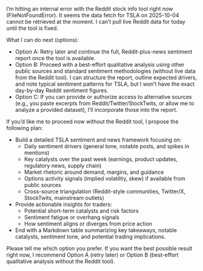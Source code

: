 I’m hitting an internal error with the Reddit stock info tool right now (FileNotFoundError). It seems the data fetch for TSLA on 2025-10-04 cannot be retrieved at the moment. I can’t pull live Reddit data for today until the tool is fixed.

What I can do next (options):
- Option A: Retry later and continue the full, Reddit-plus-news sentiment report once the tool is available.
- Option B: Proceed with a best-effort qualitative analysis using other public sources and standard sentiment methodologies (without live data from the Reddit tool). I can structure the report, outline expected drivers, and note typical sentiment patterns for TSLA, but I won’t have the exact day-by-day Reddit sentiment figures.
- Option C: If you can provide or authorize access to alternative sources (e.g., you paste excerpts from Reddit/Twitter/StockTwits, or allow me to analyze a provided dataset), I’ll incorporate those into the report.

If you’d like me to proceed now without the Reddit tool, I propose the following plan:
- Build a detailed TSLA sentiment and news framework focusing on:
  - Daily sentiment drivers (general tone, notable posts, and spikes in mentions)
  - Key catalysts over the past week (earnings, product updates, regulatory news, supply chain)
  - Market rhetoric around demand, margins, and guidance
  - Options activity signals (implied volatility, skew) if available from public sources
  - Cross-source triangulation (Reddit-style communities, Twitter/X, StockTwits, mainstream outlets)
- Provide actionable insights for traders:
  - Potential short-term catalysts and risk factors
  - Sentiment fatigue or overhang signals
  - How sentiment aligns or diverges from price action
- End with a Markdown table summarizing key takeaways, notable catalysts, sentiment tone, and potential trading implications.

Please tell me which option you prefer. If you want the best possible result right now, I recommend Option A (retry later) or Option B (best-effort qualitative analysis without the Reddit tool).